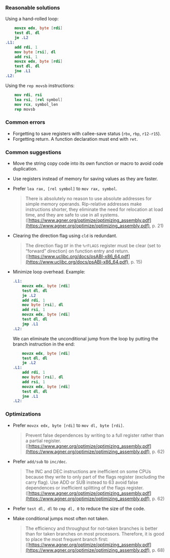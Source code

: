 ### Reasonable solutions

Using a hand-rolled loop:

```nasm
    movzx edx, byte [rdi]
    test dl, dl
    je .L2
.L1:
    add rdi, 1
    mov byte [rsi], dl
    add rsi, 1
    movzx edx, byte [rdi]
    test dl, dl
    jne .L1
.L2:
```

Using the `rep movsb` instructions:

```nasm
    mov rdi, rsi
    lea rsi, [rel symbol]
    mov rcx, symbol_len
    rep movsb
```

### Common errors

- Forgetting to save registers with callee-save status (`rbx`, `rbp`, `r12-r15`).
- Forgetting return. A function declaration must end with `ret`.

### Common suggestions

- Move the string copy code into its own function or macro to avoid code duplication.

- Use registers instead of memory for saving values as they are faster.

- Prefer `lea rax, [rel symbol]` to `mov rax, symbol`.

    > There is absolutely no reason to use absolute addresses for simple memory operands. Rip-relative addresses make instructions shorter, they eliminate the need for relocation at load time, and they are safe to use in all systems. ([https://www.agner.org/optimize/optimizing_assembly.pdf](https://www.agner.org/optimize/optimizing_assembly.pdf), p. 21)

- Clearing the direction flag using `cld` is redundant.

    > The direction flag `DF` in the `%rFLAGS` register must be clear (set to “forward” direction) on function entry and return. ([https://www.uclibc.org/docs/psABI-x86_64.pdf](https://www.uclibc.org/docs/psABI-x86_64.pdf), p. 15)

- Minimize loop overhead. Example:

    ```nasm
    .L1:
        movzx edx, byte [rdi]
        test dl, dl
        je .L2
        add rdi, 1
        mov byte [rsi], dl
        add rsi, 1
        movzx edx, byte [rdi]
        test dl, dl
        jmp .L1
    .L2:
    ```

    We can eliminate the unconditional jump from the loop by putting the branch instruction in the end:

    ```nasm
        movzx edx, byte [rdi]
        test dl, dl
        je .L2
    .L1:
        add rdi, 1
        mov byte [rsi], dl
        add rsi, 1
        movzx edx, byte [rdi]
        test dl, dl
        jne .L1
    .L2:
    ```

### Optimizations

- Prefer `movzx edx, byte [rdi]` to `mov dl, byte [rdi]`.

    > Prevent false dependences by writing to a full register rather than a partial register. ([https://www.agner.org/optimize/optimizing_assembly.pdf](https://www.agner.org/optimize/optimizing_assembly.pdf), p. 62)

- Prefer `add/sub` to `inc/dec`.

    > The INC and DEC instructions are inefficient on some CPUs because they write to only part of the flags register (excluding the carry flag). Use ADD or SUB instead to 63 avoid false dependences or inefficient splitting of the flags register. ([https://www.agner.org/optimize/optimizing_assembly.pdf](https://www.agner.org/optimize/optimizing_assembly.pdf), p. 62)

- Prefer `test dl, dl` to `cmp dl, 0` to reduce the size of the code.

- Make conditional jumps most often not taken.

    > The efficiency and throughput for not-taken branches is better than for taken branches on most processors. Therefore, it is good to place the most frequent branch first: ([https://www.agner.org/optimize/optimizing_assembly.pdf](https://www.agner.org/optimize/optimizing_assembly.pdf), p. 68)
